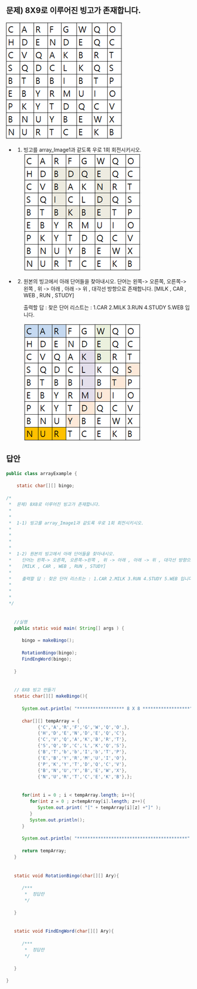 ## 문제) 8X9로 이루어진 빙고가 존재합니다.
![ex_screenshot](reference/array_Image1.PNG)


* 1) 빙고를 array_Image1과 같도록 우로 1회 회전시키시오.
![ex_screenshot](reference/array_Image2.PNG)




*  2) 원본의 빙고에서 아래 단어들을 찾아내시오.
      단어는 왼쪽-> 오른쪽, 오른쪽->왼쪽 , 위 -> 아래 , 아래 -> 위 , 대각선 방향으로 존재합니다. 
      [MILK , CAR , WEB , RUN , STUDY]
    
      출력할 답 : 찾은 단어 리스트는 : 1.CAR 2.MILK 3.RUN 4.STUDY 5.WEB 입니다. 
      
      ![ex_screenshot](reference/array_Image3.PNG)


## 답안

```java
public class arrayExample {
   
    static char[][] bingo;

/*
 *  문제) 8X8로 이루어진 빙고가 존재합니다.
 * 
 * 
 *  1-1) 빙고를 array_Image1과 같도록 우로 1회 회전시키시오.
 *  
 *  
 *  
 *  
 *  1-2) 원본의 빙고에서 아래 단어들을 찾아내시오.
 *    단어는 왼쪽-> 오른쪽, 오른쪽->왼쪽 , 위 -> 아래 , 아래 -> 위 , 대각선 방향으로 존재합니다. 
 *    [MILK , CAR , WEB , RUN , STUDY]
 *    
 *    출력할 답 : 찾은 단어 리스트는 : 1.CAR 2.MILK 3.RUN 4.STUDY 5.WEB 입니다. 
 *    
 * 
 * 
 */
    
    
   //실행
   public static void main( String[] args ) {
      
      bingo = makeBingo();
      
      RotationBingo(bingo);
      FindEngWord(bingo);
      
   }
   
   
   // 8X8 빙고 만들기
   static char[][] makeBingo(){
      
      System.out.println( "****************** 8 X 8 ******************" );
      
      char[][] tempArray = {
            {'C','A','R','F','G','W','Q','O',},
            {'H','D','E','N','D','E','Q','C'},
            {'C','V','Q','A','K','B','R','T'},
            {'S','Q','D','C','L','K','Q','S'},
            {'B','T','b','b','I','b','T','P'},
            {'E','B','Y','R','M','U','I','O'},
            {'P','K','Y','T','D','Q','C','V'},
            {'B','N','U','Y','B','E','W','X'},
            {'N','U','R','T','C','E','K','B'},};
      
      
      for(int i = 0 ; i < tempArray.length; i++){
         for(int z = 0 ; z<tempArray[i].length; z++){
            System.out.print( "[" + tempArray[i][z] +"]" );
         }
         System.out.println();
      }
      
      System.out.println( "******************************************" );
      
      return tempArray;
   }
      
   
   static void RotationBingo(char[][] Ary){
      
      /***
       *  정답란 
       */
      
   }
   
   
   static void FindEngWord(char[][] Ary){
      
      /***
       *  정답란 
       */
      
   }

}
```
